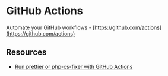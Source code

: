 # GitHub Actions

Automate your GitHub workflows - [https://github.com/actions](https://github.com/actions)

## Resources

* [Run prettier or php-cs-fixer with GitHub Actions](https://stefanzweifel.io/posts/run-prettier-or-php-cs-fixer-with-github-actions/)